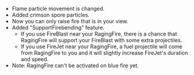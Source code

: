 * Flame particle movement is changed.
* Added crimson spore particles.
* Now you can only raise fire that is in your view.
* Added "SupportFirebending" feature. 
	* If you use FireBlast near your RagingFire, there is a chance that RagingFire will support your FireBlast with some extra projectiles.
	* If you use FireJet near your RagingFire, a fuel projectile will come from RagingFire to you and it will slightly increase FireJet's duration and speed.
* Note: RagingFire can't be activated on blue fire yet.
